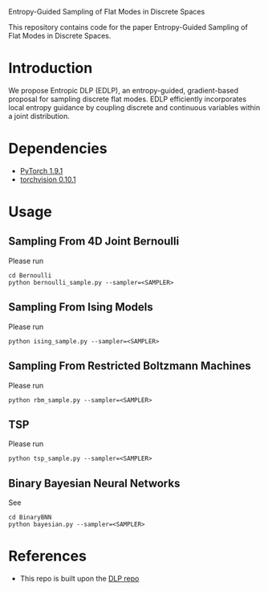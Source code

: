 Entropy-Guided Sampling of Flat Modes in Discrete Spaces

This repository contains code for the paper
Entropy-Guided Sampling of Flat Modes in Discrete Spaces.



# Introduction
We propose Entropic DLP (EDLP), an entropy-guided,
gradient-based proposal for sampling discrete flat
modes. EDLP efficiently incorporates local entropy
guidance by coupling discrete and continuous variables
within a joint distribution.


# Dependencies
* [PyTorch 1.9.1](http://pytorch.org/) 
* [torchvision 0.10.1](https://github.com/pytorch/vision/)

# Usage

## Sampling From 4D Joint Bernoulli
Please run
```
cd Bernoulli
python bernoulli_sample.py --sampler=<SAMPLER>
```

## Sampling From Ising Models
Please run
```
python ising_sample.py --sampler=<SAMPLER>
```
## Sampling From Restricted Boltzmann Machines
Please run
```
python rbm_sample.py --sampler=<SAMPLER>
```
## TSP
Please run
```
python tsp_sample.py --sampler=<SAMPLER>
```

## Binary Bayesian Neural Networks
See 
```
cd BinaryBNN
python bayesian.py --sampler=<SAMPLER>
```



# References
* This repo is built upon the [DLP repo](https://github.com/ruqizhang/discrete-langevin) 
